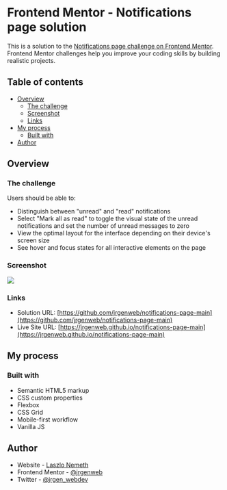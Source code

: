 # Frontend Mentor - Notifications page solution

This is a solution to the [Notifications page challenge on Frontend Mentor](https://www.frontendmentor.io/challenges/notifications-page-DqK5QAmKbC). Frontend Mentor challenges help you improve your coding skills by building realistic projects.

## Table of contents

- [Overview](#overview)
  - [The challenge](#the-challenge)
  - [Screenshot](#screenshot)
  - [Links](#links)
- [My process](#my-process)
  - [Built with](#built-with)
- [Author](#author)

## Overview

### The challenge

Users should be able to:

- Distinguish between "unread" and "read" notifications
- Select "Mark all as read" to toggle the visual state of the unread notifications and set the number of unread messages to zero
- View the optimal layout for the interface depending on their device's screen size
- See hover and focus states for all interactive elements on the page

### Screenshot

![](./screenshot.jpg)

### Links

- Solution URL: [https://github.com/jrgenweb/notifications-page-main](https://github.com/jrgenweb/notifications-page-main)
- Live Site URL: [https://jrgenweb.github.io/notifications-page-main](https://jrgenweb.github.io/notifications-page-main)

## My process

### Built with

- Semantic HTML5 markup
- CSS custom properties
- Flexbox
- CSS Grid
- Mobile-first workflow
- Vanilla JS

## Author

- Website - [Laszlo Nemeth](https://jrgenweb.github.io)
- Frontend Mentor - [@jrgenweb](https://www.frontendmentor.io/profile/jrgenweb)
- Twitter - [@jrgen_webdev](https://www.twitter.com/jrgen_webdev)
